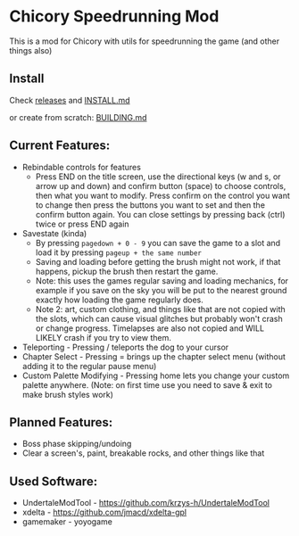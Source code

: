 # Chicory Speedrunning Mod

This is a mod for Chicory with utils for speedrunning the game (and other things also)

## Install

Check [releases](https://github.com/JdavisBro/chicory-speedrun-mod/releases/) and [INSTALL.md](https://github.com/JdavisBro/chicory-speedrun-mod/blob/main/INSTALL.md)

or create from scratch: [BUILDING.md](https://github.com/JdavisBro/chicory-speedrun-mod/blob/main/BUILDING.md)

## Current Features:

- Rebindable controls for features
  - Press END on the title screen, use the directional keys (w and s, or arrow up and down) and confirm button (space) to choose controls, then what you want to modify. Press confirm on the control you want to change then press the buttons you want to set and then the confirm button again. You can close settings by pressing back (ctrl) twice or press END again
- Savestate (kinda)
  - By pressing `pagedown + 0 - 9` you can save the game to a slot and load it by pressing `pageup + the same number`
  - Saving and loading before getting the brush might not work, if that happens, pickup the brush then restart the game.
  - Note: this uses the games regular saving and loading mechanics, for example if you save on the sky you will be put to the nearest ground exactly how loading the game regularly does.
  - Note 2: art, custom clothing, and things like that are not copied with the slots, which can cause visual glitches but probably won't crash or change progress. Timelapses are also not copied and WILL LIKELY crash if you try to view them.
- Teleporting - Pressing / teleports the dog to your cursor
- Chapter Select - Pressing = brings up the chapter select menu (without adding it to the regular pause menu)
- Custom Palette Modifying - Pressing home lets you change your custom palette anywhere. (Note: on first time use you need to save & exit to make brush styles work)

## Planned Features:

- Boss phase skipping/undoing
- Clear a screen's, paint, breakable rocks, and other things like that

## Used Software:

- UndertaleModTool - https://github.com/krzys-h/UndertaleModTool
- xdelta - https://github.com/jmacd/xdelta-gpl
- gamemaker - yoyogame